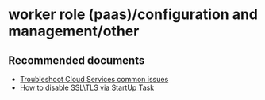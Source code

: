 <properties
	pageTitle="worker role (paas)/configuration and management/other"
	description="worker role (paas)/configuration and management/other"
	service="microsoft.classiccompute"
	resource="domainnames"
 	authors="ChiragPavecha"
	displayOrder=""
	selfHelpType="generic"
	supportTopicIds="32553315"
	resourceTags=""
	productPesIds="13185"
	cloudEnvironments="public"
/>

# worker role (paas)/configuration and management/other

## **Recommended documents**
* [Troubleshoot Cloud Services common issues](http://blogs.msdn.com/b/kwill/archive/2013/08/09/windows-azure-paas-compute-diagnostics-data.aspx)<br>
* [How to disable SSL\TLS via StartUp Task](https://azure.microsoft.com/blog/how-to-disable-ssl-3-0-in-azure-websites-roles-and-virtual-machines)
